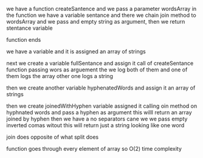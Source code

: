we have a function createSantence and we pass a parameter wordsArray in the function we have a variable sentance and there we chain join method to wordsArray and we pass and empty string as argument, then we return stentance variable 

function ends 

we have a variable and it is assigned an array of strings 

next we create a variable fullSentance and assign it call of createSentance function passing wors as arguement the we log both of them and one of them logs the array other one logs a string 

then we create another variable hyphenatedWords and assign it an array of strings 

then we create joinedWithHyphen variable assigned it calling oin method on hyphnated words and pass a hyphen as argument this willl return an array joined by hyphen then we have a no separators cane we we pass empty inverted comas witout this will return just a string looking like one word 

join does opposite of what split does 

function goes through every element of array so O(2) time complexity